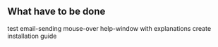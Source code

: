 ## What have to be done  
test email-sending
mouse-over help-window with explanations
create installation guide
